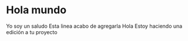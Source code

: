 # Hola mundo

Yo soy un saludo 
Esta linea acabo de agregarla
Hola Estoy haciendo una edición a tu proyecto 
